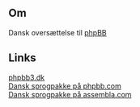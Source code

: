 ## Om

Dansk oversættelse til [phpBB](https://www.phpbb.com/)

## Links

[phpbb3.dk](http://phpbb3.dk/)  
[Dansk sprogpakke på phpbb.com](https://www.phpbb.com/customise/db/translation/danish/)  
[Dansk sprogpakke på assembla.com](https://app.assembla.com/spaces/olympusdkteam/subversion/source/HEAD/phpBB)  
